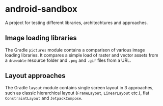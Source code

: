# android-sandbox
A project for testing different libraries, architechtures and approaches.

## Image loading libraries
The Gradle `pictures` module contains a comparison of various image loading libraries.
It compares a simple load of raster and vector assets from a `drawable` resource folder and `.png` and `.gif` files from a URL.

## Layout approaches
The Gradle `layout` module contains single screen layout in 3 approaches, such as classic
hierarchical layout (`FrameLayout`, `LinearLayout` etc.), flat `ConstraintLayout` and `JetpackCompose`.

